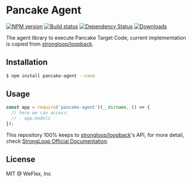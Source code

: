 # Pancake Agent

[![NPM version][npm-image]][npm-url]
[![Build status][travis-image]][travis-url]
[![Dependency Status][david-image]][david-url]
[![Downloads][downloads-image]][downloads-url]

The agent library to execute Pancake Target Code, current implementation is copied from
[strongloop/loopback].

## Installation

```sh
$ npm install pancake-agent --save
```

## Usage

```js
const app = require('pancake-agent')(__dirname, () => {
  // here we can access:
  // - app.models
});
```

This repository 100% keeps to [strongloop/loopback]'s API, for more detail,
check [StrongLoop Official Documentation](http://apidocs.strongloop.com/).

## License

MIT @ WeFlex, Inc

[strongloop/loopback]: https://github.com/strongloop/loopback
[npm-image]: https://img.shields.io/npm/v/pancake-agent.svg?style=flat-square
[npm-url]: https://npmjs.org/package/pancake-agent
[travis-image]: https://img.shields.io/travis/weflex/pancake-agent.svg?style=flat-square
[travis-url]: https://travis-ci.org/weflex/pancake-agent
[david-image]: http://img.shields.io/david/weflex/pancake-agent.svg?style=flat-square
[david-url]: https://david-dm.org/weflex/pancake-agent
[downloads-image]: http://img.shields.io/npm/dm/pancake-agent.svg?style=flat-square
[downloads-url]: https://npmjs.org/package/pancake-agent
